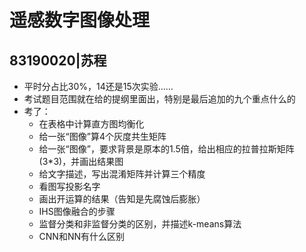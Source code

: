 # 遥感数字图像处理  
## 83190020|苏程  
- 平时分占比30%，14还是15次实验……  
- 考试题目范围就在给的提纲里面出，特别是最后追加的九个重点什么的  
- 考了：  
  - 在表格中计算直方图均衡化
  - 给一张“图像”算4个灰度共生矩阵  
  - 给一张“图像”，要求背景是原本的1.5倍，给出相应的拉普拉斯矩阵(3*3)，并画出结果图  
  - 给文字描述，写出混淆矩阵并计算三个精度  
  - 看图写投影名字  
  - 画出开运算的结果（告知是先腐蚀后膨胀）  
  - IHS图像融合的步骤  
  - 监督分类和非监督分类的区别，并描述k-means算法
  - CNN和NN有什么区别
   

